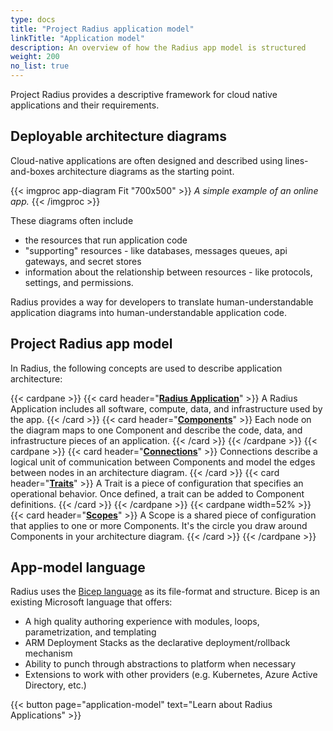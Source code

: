 ```yaml
---
type: docs
title: "Project Radius application model"
linkTitle: "Application model"
description: An overview of how the Radius app model is structured
weight: 200
no_list: true
---
```


Project Radius provides a descriptive framework for cloud native applications and their requirements. 


## Deployable architecture diagrams

Cloud-native applications are often designed and described using lines-and-boxes architecture diagrams as the starting point.

{{< imgproc app-diagram Fit "700x500" >}}
<i>A simple example of an online app.</i>
{{< /imgproc >}}

These diagrams often include  
- the resources that run application code 
- "supporting" resources - like databases, messages queues, api gateways, and secret stores
- information about the relationship between resources - like protocols, settings, and permissions.

Radius provides a way for developers to translate human-understandable application diagrams into human-understandable application code. 

## Project Radius app model

In Radius, the following concepts are used to describe application architecture:

{{< cardpane >}}
{{< card header="[**Radius Application**](./application-model)" >}}
A Radius Application includes all software, compute, data, and infrastructure used by the app.
{{< /card >}}
{{< card header="[**Components**](./components-model)" >}}
Each node on the diagram maps to one Component and describe the code, data, and infrastructure pieces of an application.
{{< /card >}}
{{< /cardpane >}}
{{< cardpane >}}
{{< card header="[**Connections**](./connections-model)" >}}
Connections describe a logical unit of communication between Components and model the edges between nodes in an architecture diagram.
{{< /card >}}
{{< card header="[**Traits**](./traits-model)" >}}
A Trait is a piece of configuration that specifies an operational behavior. Once defined, a trait can be added to Component definitions.
{{< /card >}}
{{< /cardpane >}}
{{< cardpane width=52% >}}
{{< card header="[**Scopes**](./scopes-model)" >}}
A Scope is a shared piece of configuration that applies to one or more Components. It's the circle you draw around Components in your architecture diagram.
{{< /card >}}
{{< /cardpane >}}


## App-model language

Radius uses the [Bicep language](https://github.com/azure/bicep) as its file-format and structure. Bicep is an existing Microsoft language that offers:
- A high quality authoring experience with modules, loops, parametrization, and templating
- ARM Deployment Stacks as the declarative deployment/rollback mechanism
- Ability to punch through abstractions to platform when necessary
- Extensions to work with other providers (e.g. Kubernetes, Azure Active Directory, etc.)


{{< button page="application-model" text="Learn about Radius Applications" >}}

